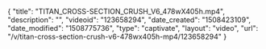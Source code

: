 {
    "title": "TITAN_CROSS-SECTION_CRUSH_V6_478wX405h.mp4",
    "description": "",
    "videoid": "123658294",
    "date_created": "1508423109",
    "date_modified": "1508775736",
    "type": "captivate",
    "layout": "video",
    "url": "\/v\/titan-cross-section-crush-v6-478wx405h-mp4\/123658294"
}